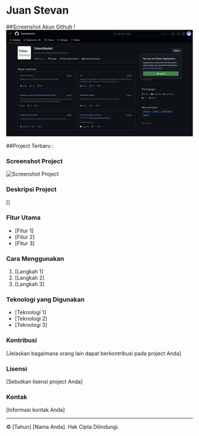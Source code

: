 # Juan Stevan
##Screenshot Akun Github
!![image](https://github.com/Stevan789/Tugas-Metastro/blob/main/Cuplikan%20layar%202024-09-25%20214645.png)


##Project Terbaru : 
### Screenshot Project
![Screenshot Project](URL_SCREENSHOT_PROJECT)

### Deskripsi Project
[]

### Fitur Utama
- [Fitur 1]
- [Fitur 2]
- [Fitur 3]

### Cara Menggunakan
1. [Langkah 1]
2. [Langkah 2]
3. [Langkah 3]

### Teknologi yang Digunakan
- [Teknologi 1]
- [Teknologi 2]
- [Teknologi 3]

### Kontribusi
[Jelaskan bagaimana orang lain dapat berkontribusi pada project Anda]

### Lisensi
[Sebutkan lisensi project Anda]

### Kontak
[Informasi kontak Anda]

---
© [Tahun] [Nama Anda]. Hak Cipta Dilindungi.
